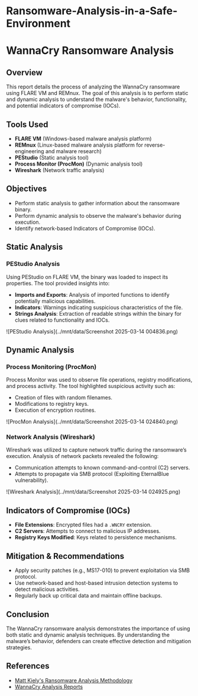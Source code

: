 # Ransomware-Analysis-in-a-Safe-Environment
# WannaCry Ransomware Analysis

## Overview
This report details the process of analyzing the WannaCry ransomware using FLARE VM and REMnux. The goal of this analysis is to perform static and dynamic analysis to understand the malware's behavior, functionality, and potential indicators of compromise (IOCs).

## Tools Used
- **FLARE VM** (Windows-based malware analysis platform)
- **REMnux** (Linux-based malware analysis platform for reverse-engineering and malware research)
- **PEStudio** (Static analysis tool)
- **Process Monitor (ProcMon)** (Dynamic analysis tool)
- **Wireshark** (Network traffic analysis)

## Objectives
- Perform static analysis to gather information about the ransomware binary.
- Perform dynamic analysis to observe the malware's behavior during execution.
- Identify network-based Indicators of Compromise (IOCs).

## Static Analysis
### PEStudio Analysis
Using PEStudio on FLARE VM, the binary was loaded to inspect its properties. The tool provided insights into:
- **Imports and Exports**: Analysis of imported functions to identify potentially malicious capabilities.
- **Indicators**: Warnings indicating suspicious characteristics of the file.
- **Strings Analysis**: Extraction of readable strings within the binary for clues related to functionality and IOCs.

![PEStudio Analysis](../mnt/data/Screenshot 2025-03-14 004836.png)

## Dynamic Analysis
### Process Monitoring (ProcMon)
Process Monitor was used to observe file operations, registry modifications, and process activity. The tool highlighted suspicious activity such as:
- Creation of files with random filenames.
- Modifications to registry keys.
- Execution of encryption routines.

![ProcMon Analysis](../mnt/data/Screenshot 2025-03-14 024840.png)

### Network Analysis (Wireshark)
Wireshark was utilized to capture network traffic during the ransomware’s execution. Analysis of network packets revealed the following:
- Communication attempts to known command-and-control (C2) servers.
- Attempts to propagate via SMB protocol (Exploiting EternalBlue vulnerability).

![Wireshark Analysis](../mnt/data/Screenshot 2025-03-14 024925.png)

## Indicators of Compromise (IOCs)
- **File Extensions**: Encrypted files had a `.WNCRY` extension.
- **C2 Servers**: Attempts to connect to malicious IP addresses.
- **Registry Keys Modified**: Keys related to persistence mechanisms.

## Mitigation & Recommendations
- Apply security patches (e.g., MS17-010) to prevent exploitation via SMB protocol.
- Use network-based and host-based intrusion detection systems to detect malicious activities.
- Regularly back up critical data and maintain offline backups.

## Conclusion
The WannaCry ransomware analysis demonstrates the importance of using both static and dynamic analysis techniques. By understanding the malware’s behavior, defenders can create effective detection and mitigation strategies.

## References
- [Matt Kiely's Ransomware Analysis Methodology](https://example.com)  
- [WannaCry Analysis Reports](https://example.com)
